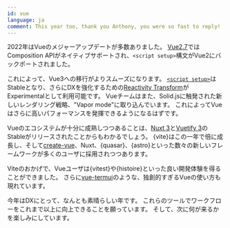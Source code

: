 ```yaml
---
id: vue
language: ja
comment: This year too, thank you Anthony, you were so fast to reply!
---
```


2022年はVueのメジャーアップデートが多数ありました。
[Vue2.7](https://blog.vuejs.org/posts/vue-2-7-naruto.html)ではComposition APIがネイティブサポートされ、`<script setup>`構文がVue2にバックポートされました。

これによって、Vue3への移行がよりスムーズになります。
[`<script setup>`](https://vuejs.org/api/sfc-script-setup.html)はStableとなり、さらにDXを強化するための[Reactivity Transform](https://vuejs.org/guide/extras/reactivity-transform.html)がExperimentalとして利用可能です。
Vueチームはまた、Solid.jsに触発された新しいレンダリング戦略、"Vapor mode"に取り込んでいます。
これによってVueはさらに高いパフォーマンスを発揮できるようになるはずです。

Vueのエコシステムが十分に成熟しつつあることは、[Nuxt 3](https://nuxt.com/)と[Vuetify 3](https://next.vuetifyjs.com/en/getting-started/installation/)のStableがリリースされたことからもわかるでしょう。
{vite}はこの一年で倍に成長し、そして[create-vue](https://github.com/vuejs/create-vue)、Nuxt、{quasar}、{astro}といった数々の新しいフレームワークが多くのユーザに採用されつつあります。

Viteのおかげで、Vueユーザは{vitest}や{histoire}といった良い開発体験を得ることができました。
さらに[vue-termui](https://vue-termui.dev/)のような、独創的すぎるVueの使い方も現れています。

今年はDXにとって、なんとも素晴らしい年です。
これらのツールでワークフローをこれまで以上に向上できることを願っています。
そして、次に何が来るかを楽しみにしています。
